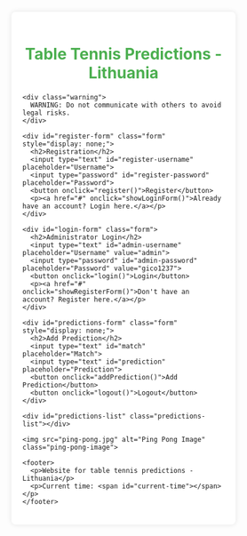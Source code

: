 <!DOCTYPE html>
<html lang="en">
<head>
  <meta charset="UTF-8">
  <meta name="viewport" content="width=device-width, initial-scale=1.0">
  <title>Table Tennis Predictions - Lithuania</title>
  <style>
    /* Reset margins and paddings */
    * {
      margin: 0;
      padding: 0;
      box-sizing: border-box;
    }

    /* Styles for body */
    body {
      font-family: Arial, sans-serif;
      background-color: #f0f0f0;
      display: flex;
      justify-content: center;
      align-items: center;
      height: 100vh;
      color: #333;
    }

    /* Main container */
    .container {
      max-width: 600px;
      width: 100%;
      padding: 20px;
      background-color: #fff;
      border-radius: 8px;
      box-shadow: 0 0 10px rgba(0, 0, 0, 0.1);
    }

    /* Heading */
    h1 {
      margin-bottom: 20px;
      text-align: center;
      color: #4CAF50;
    }

    /* Form */
    .form {
      margin-bottom: 20px;
    }

    .form h2 {
      margin-bottom: 10px;
      color: #555;
    }

    .form input[type="text"],
    .form input[type="password"],
    .form button {
      width: 100%;
      padding: 10px;
      margin-bottom: 10px;
      border: 1px solid #ccc;
      border-radius: 4px;
      font-size: 16px;
    }

    .form button {
      background-color: #4CAF50;
      color: white;
      cursor: pointer;
    }

    .form button:hover {
      background-color: #45a049;
    }

    /* Ping Pong Image */
    .ping-pong-image {
      margin-top: 20px;
      max-width: 100%;
      height: auto;
      display: block;
      margin-left: auto;
      margin-right: auto;
    }

    /* Predictions List */
    .predictions-list {
      margin-top: 20px;
      text-align: left;
    }

    .predictions-list div {
      background-color: #f9f9f9;
      border: 1px solid #ddd;
      padding: 10px;
      margin-bottom: 10px;
      border-radius: 4px;
      font-size: 16px;
    }

    .predictions-list div:last-child {
      margin-bottom: 0;
    }

    /* Footer */
    footer {
      margin-top: 20px;
      text-align: center;
      color: #888;
    }

    /* Warning in red */
    .warning {
      color: red;
      font-weight: bold;
      text-align: center;
      margin-bottom: 20px;
    }
  </style>
</head>
<body>
  <div class="container">
    <h1>Table Tennis Predictions - Lithuania</h1>

    <div class="warning">
      WARNING: Do not communicate with others to avoid legal risks.
    </div>

    <div id="register-form" class="form" style="display: none;">
      <h2>Registration</h2>
      <input type="text" id="register-username" placeholder="Username">
      <input type="password" id="register-password" placeholder="Password">
      <button onclick="register()">Register</button>
      <p><a href="#" onclick="showLoginForm()">Already have an account? Login here.</a></p>
    </div>

    <div id="login-form" class="form">
      <h2>Administrator Login</h2>
      <input type="text" id="admin-username" placeholder="Username" value="admin">
      <input type="password" id="admin-password" placeholder="Password" value="gico1237">
      <button onclick="login()">Login</button>
      <p><a href="#" onclick="showRegisterForm()">Don't have an account? Register here.</a></p>
    </div>

    <div id="predictions-form" class="form" style="display: none;">
      <h2>Add Prediction</h2>
      <input type="text" id="match" placeholder="Match">
      <input type="text" id="prediction" placeholder="Prediction">
      <button onclick="addPrediction()">Add Prediction</button>
      <button onclick="logout()">Logout</button>
    </div>

    <div id="predictions-list" class="predictions-list"></div>
    
    <img src="ping-pong.jpg" alt="Ping Pong Image" class="ping-pong-image">

    <footer>
      <p>Website for table tennis predictions - Lithuania</p>
      <p>Current time: <span id="current-time"></span></p>
    </footer>
  </div>

  <script>
    document.addEventListener('DOMContentLoaded', () => {
      clearPredictions(); // Clear predictions on page load
      const adminLoggedIn = localStorage.getItem('adminLoggedIn');
      if (adminLoggedIn === 'true') {
        showPredictionsForm();
      }
      updateTime();
      setInterval(updateTime, 1000); // Update time every second
    });

    function clearPredictions() {
      localStorage.removeItem('predictions');
    }

    function login() {
      const username = document.getElementById('admin-username').value;
      const password = document.getElementById('admin-password').value;

      // Check credentials
      if (username === 'admin' && password === 'gico1237') {
        localStorage.setItem('adminLoggedIn', 'true');
        showPredictionsForm();
      } else {
        alert('Invalid username or password');
      }
    }

    function logout() {
      localStorage.removeItem('adminLoggedIn');
      localStorage.removeItem('predictions'); // Remove saved predictions
      showLoginForm();
      document.getElementById('predictions-list').innerHTML = ''; // Clear predictions list
    }

    function showLoginForm() {
      document.getElementById('login-form').style.display = 'block';
      document.getElementById('predictions-form').style.display = 'none';
      document.getElementById('register-form').style.display = 'none';
    }

    function showPredictionsForm() {
      document.getElementById('login-form').style.display = 'none';
      document.getElementById('predictions-form').style.display = 'block';
      document.getElementById('register-form').style.display = 'none';
      fetchPredictions();
    }

    function showRegisterForm() {
      document.getElementById('login-form').style.display = 'none';
      document.getElementById('predictions-form').style.display = 'none';
      document.getElementById('register-form').style.display = 'block';
    }

    function register() {
      const username = document.getElementById('register-username').value;
      const password = document.getElementById('register-password').value;

      // Implement registration logic here (save to localStorage or backend)
      alert(`Registration completed for ${username}`);
      document.getElementById('register-username').value = '';
      document.getElementById('register-password').value = '';
    }

    function addPrediction() {
      const match = document.getElementById('match').value;
      const prediction = document.getElementById('prediction').value;

      if (match && prediction) {
        const predictions = JSON.parse(localStorage.getItem('predictions')) || [];
        predictions.push({ match, prediction });
        localStorage.setItem('predictions', JSON.stringify(predictions));
        fetchPredictions();
        document.getElementById('match').value = '';
        document.getElementById('prediction').value = '';
      } else {
        alert('Please fill in both fields');
      }
    }

    function fetchPredictions() {
      const predictionsList = document.getElementById('predictions-list');
      predictionsList.innerHTML = '';

      const predictions = JSON.parse(localStorage.getItem('predictions')) || [];
      predictions.forEach(prediction => {
        const div = document.createElement('div');
        div.textContent = `Match: ${prediction.match}, Prediction: ${prediction.prediction}`;
        predictionsList.appendChild(div);
      });
    }

    function updateTime() {
      const now = new Date();
      const hours = now.getHours().toString().padStart(2, '0');
      const minutes = now.getMinutes().toString().padStart(2, '0');
      const seconds = now.getSeconds().toString().padStart(2, '0');
      document.getElementById('current-time').textContent = `${hours}:${minutes}:${seconds}`;
    }
  </script>

</body>
</html>
